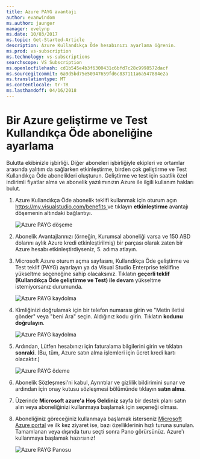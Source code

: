 ```yaml
---
title: Azure PAYG avantajı
author: evanwindom
ms.author: jaunger
manager: evelynp
ms.date: 10/03/2017
ms.topic: Get-Started-Article
description: Azure Kullandıkça Öde hesabınızı ayarlama öğrenin.
ms.prod: vs-subscription
ms.technology: vs-subscriptions
searchscope: VS Subscription
ms.openlocfilehash: cd1b545e4b3f6300431c6bfd7c28c9998572dacf
ms.sourcegitcommit: 6a9d5bd75e50947659fd6c837111a6a547884e2a
ms.translationtype: MT
ms.contentlocale: tr-TR
ms.lasthandoff: 04/16/2018
---
```

# <a name="setting-up-an-azure-devtest-pay-as-you-go-subscription"></a>Bir Azure geliştirme ve Test Kullandıkça Öde aboneliğine ayarlama
Bulutta ekibinizle işbirliği.  Diğer aboneleri işbirliğiyle ekipleri ve ortamlar arasında yalıtım da sağlarken etkinleştirme, birden çok geliştirme ve Test Kullandıkça Öde abonelikleri oluşturun.  Geliştirme ve test için saatlik özel indirimli fiyatlar alma ve abonelik yazılımınızın Azure ile ilgili kullanım hakları bulut.

1.  Azure Kullandıkça Öde abonelik teklifi kullanmak için oturum açın [ https://my.visualstudio.com/benefits ](https://my.visualstudio.com/benefits?wt.mc_id=o~msft~docs) ve tıklayın **etkinleştirme** avantajı döşemenin altındaki bağlantıyı.   

    ![Azure PAYG döşeme](_img\vs-azure-payg\vs-azure-payg-tile.png) 

2.  Abonelik Avantajlarınızı (örneğin, Kurumsal aboneliği varsa ve 150 ABD dolarını aylık Azure kredi etkinleştirilmiş) bir parçası olarak zaten bir Azure hesabı etkinleştirdiyseniz, 5. adıma atlayın.

3.  Microsoft Azure oturum açma sayfasını, Kullandıkça Öde geliştirme ve Test teklif (PAYG) ayarlayın ya da Visual Studio Enterprise teklifine yükseltme seçeneğine sahip olacaksınız.  Tıklatın **geçerli teklif (Kullandıkça Öde geliştirme ve Test) ile devam** yükseltme istemiyorsanız durumunda. 

    ![Azure PAYG kaydolma](_img\vs-azure-payg\vs-azure-payg-signup-cropped.png) 

4.  Kimliğinizi doğrulamak için bir telefon numarası girin ve "Metin iletisi gönder" veya "beni Ara" seçin.  Aldığınız kodu girin.  Tıklatın **kodunu doğrulayın**. 

    ![Azure PAYG kaydolma](_img\vs-azure-payg\vs-azure-payg-identity-cropped.png) 


5.  Ardından, Lütfen hesabınızı için faturalama bilgilerini girin ve tıklatın **sonraki**.  (Bu, tüm, Azure satın alma işlemleri için ücret kredi kartı olacaktır.)  

    ![Azure PAYG ödeme](_img\vs-azure-payg\vs-azure-payg-payment-cropped.png) 
        

6.  Abonelik Sözleşmesi'ni kabul, Ayrıntılar ve gizlilik bildirimini sunar ve ardından için onay kutusu sözleşmesi bölümünde tıklayın **satın alma**. 

7.  Üzerinde **Microsoft azure'a Hoş Geldiniz** sayfa bir destek planı satın alın veya aboneliğinizi kullanmaya başlamak için seçeneği olması.   

8.  Aboneliğiniz göreceğiniz kullanmaya başlamak isterseniz [Microsoft Azure portal](https://portal.azure.com) ve ilk kez ziyaret ise, bazı özelliklerinin hızlı turuna sunulan.  Tamamlanan veya dışında turu seçti sonra Pano görürsünüz.  Azure'ı kullanmaya başlamak hazırsınız!
  
    ![Azure PAYG Panosu](_img\vs-azure-payg\vs-azure-payg-dashboard-cropped.png) 
